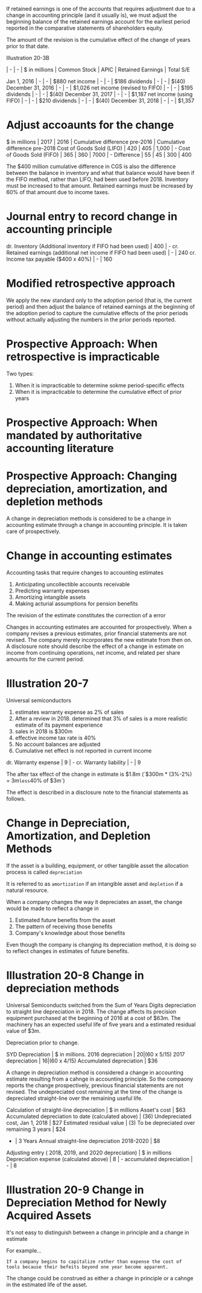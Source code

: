 If retained earnings is one of the accounts that requires adjustment due to a change in accounting principle (and it usually is), we must adjust the beginning balance of the retained earnings account for the earliest period reported in the comparative statements of shareholders equity.

The amount of the revision is the cumulative effect of the change of years prior to that date.

Illustration 20-3B

| - | - | $ in millions | Common Stock | APIC | Retained Earnings | Total S/E

Jan 1, 2016 | - | - | $880
  net income | - | - | $186
  dividends | - | - | $(40)
December 31, 2016 | - | - | $1,026
  net income (revised to FIFO) | - | - | $195
  dividends | - | - | $(40)
December 31, 2017 | - | - | $1,187
  net income (using FIFO) | - | - | $210
  dividends | - | - | $(40)
December 31, 2018 | - | - | $1,357

# Adjust accoaunts for the change

$ in millions | 2017 | 2016 | Cumulative difference pre-2016 | Cumulative difference pre-2018
Cost of Goods Sold (LIFO) | 420 | 405 | 1,000 | -
Cost of Goods Sold (FIFO) | 365 | 360 | 7000 | -
  Difference | 55 | 45 | 300 | 400

The $400 million cumulative difference in CGS is also the difference between the balance in inventory and what that balance would have been if the FIFO method, rather than LIFO, had been used before 2018. Inventory must be increased to that amount.
Retained earnings must be increased by 60% of that amount due to income taxes.

# Journal entry to record change in accounting principle

dr. Inventory (Additional inventory if FIFO had been used) | 400 | -
  cr. Retained earnings (additional net income if FIFO had been used) | - | 240
  cr. Income tax payable ($400 x 40%) | - | 160


# Modified retrospective approach

We apply the new standard only to the adoption period (that is, the current period) and then adjust the balance of retained earnings at the beginning of the adoption period to capture the cumulative effects of the prior periods without actually adjusting the numbers in the prior periods reported.

# Prospective Approach: When retrospective is impracticable

Two types:

1. When it is impracticable to determine sokme period-specific effects
2. When it is impracticable to determine the cumulative effect of prior years

# Prospective Approach: When mandated by authoritative accounting literature

# Prospective Approach: Changing depreciation, amortization, and depletion methods

A change in depreciation methods is considered to be a change in accounting estimate through a change in accounting principle. It is taken care of prospectively.

# Change in accounting estimates

Accounting tasks that require changes to accounting estimates

1. Anticipating uncollectible accounts receivable
2. Predicting warranty expenses
3. Amortizing intangible assets
4. Making acturial assumptions for pension benefits

The revision of the estimate constitutes the correction of a error

Changes in accounting estimates are accounted for prospectively. When a company revises a previous estimates, prior financial statements are not revised. The company merely incorporates the new estimate from then on. A disclosure note should describe the effect of a change in estimate on income from continuing operations, net income, and related per share amounts for the current period.

# Illustration 20-7

Universal semiconductors

1. estimates warranty expense as 2% of sales
2. After a review in 2018. determined that 3% of sales is a more realistic estimate of its payment experience
3. sales in 2018 is $300m
4. effective income tax rate is 40%
5. No account balances are adjusted
6. Cumulative net effect is not reported in current income

dr. Warranty expense | 9 | -
  cr. Warranty liability | - | 9

The after tax effect of the change in estimate is $1.8m (`$300m * (3%-2%) = 3m` less `40% of $3m`)

The effect is described in a disclosure note to the financial statements as follows.

# Change in Depreciation, Amortization, and Depletion Methods

If the asset is a building, equipment, or other tangible asset the allocation process is called `depreciation`

It is referred to as `amortization` if an intangible asset and `depletion` if a natural resource.

When a company changes the way it depreciates an asset, the change would be made to reflect a change in

1. Estimated future benefits from the asset
2. The pattern of receiving those benefits
3. Company's knowledge about those benefits


Even though the company is changing its depreciation method, it is doing so to reflect changes in estimates of future benefits.

# Illustration 20-8 Change in depreciation methods

Universal Semiconducts switched from the Sum of Years Digits depreciation to straight line depreciation in 2018. The change affects its precision equipment purchased at the beginning of 2016 at a cost of $63m. The machinery has an expected useful life of five years and a estimated residual value of $3m.

Depreciation prior to change.

SYD Depreciation | $ in millions.
2016 depreciation | $20 | ($60 x 5/15)
2017 depreciation | $16 | ($60 x 4/15)
  Accumulated depreciation | $36

A change in depreciation method is considered a change in accounting estimate resulting from a cahnge in accounting principle. So the compaony reports the change prospectively, previous financial statements are not revised. The undepreciated cost remaining at the time of the change is depreciated straight-line over the remaining useful life.

Calculation of straight-line depreciation | $ in millions
Asset's cost | $63
Accumulated depreciation to date (calculated above) | (36)
Undepreciated cost, Jan 1, 2018 | $27
Estimated residual value | (3)
To be depreciated over remaining 3 years | $24
- | 3 Years
Annual straight-line depreciation 2018-2020 | $8

Adjusting entry ( 2018, 2019, and 2020 depreciation) | $ in millions
Depreciation expense (calculated above) | 8 | -
  accumulated depreciation | - | 8

# Illustration 20-9 Change in Depreciation Method for Newly Acquired Assets

It's not easy to distinguish between a change in principle and a change in estimate

For example...

```
If a company begins to capitalize rather than expense the cost of tools because their befeits beyond one year become apparent.
```

The change could be construed as either a change in principle or a cahnge in the estimated life of the asset. 
